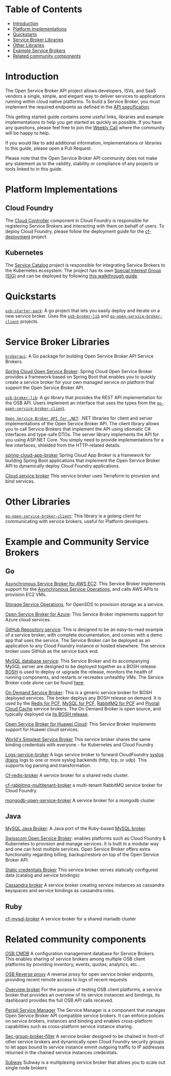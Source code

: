 # Table of Contents

- [Introduction](#introduction)
- [Platform Implementations](#platform-implementations)
- [Quickstarts](#quickstarts)
- [Service Broker Libraries](#service-broker-libraries)
- [Other Libraries](#other-libraries)
- [Example Service Brokers](#example-and-community-service-brokers)
- [Related community components](#related-community-components)

# Introduction

The Open Service Broker API project allows developers, ISVs, and SaaS vendors a
single, simple, and elegant way to deliver services to applications running
within cloud native platforms. To build a Service Broker, you must implement the
required endpoints as defined in the [API specification](spec.md).

This getting started guide contains some useful links, libraries and example
implementations to help you get started as quickly as possible. If you have
any questions, please feel free to join the
[Weekly Call](https://github.com/openservicebrokerapi/servicebroker/wiki/Weekly-Call)
where the community will be happy to help.

If you would like to add additional information, implementations or libraries to
this guide, please open a Pull Request.

Please note that the Open Service Broker API community does not make any
statement as to the validity, stability or compliance of any projects or tools
linked to in this guide.

# Platform Implementations

## Cloud Foundry

The [Cloud Controller](https://github.com/cloudfoundry/cloud_controller_ng)
component in Cloud Foundry is responsible for registering Service Brokers and
interacting with them on behalf of users. To deploy Cloud Foundry, please follow
the deployment guide for the
[cf-deployment](https://github.com/cloudfoundry/cf-deployment) project.

## Kubernetes

The [Service Catalog](https://github.com/kubernetes-incubator/service-catalog)
project is responsible for integrating Service Brokers to the Kubernetes
ecosystem. The project has its own
[Special Interest Group (SIG)](https://github.com/kubernetes/community/tree/master/sig-service-catalog)
and can be deployed by following
[this walkthrough guide](https://github.com/kubernetes-incubator/service-catalog/blob/master/docs/walkthrough.md).

# Quickstarts

[`osb-starter-pack`](https://github.com/pmorie/osb-starter-pack):
A go project that lets you easily deploy and iterate on a new service broker.
Uses the [`osb-broker-lib`](https://github.com/pmorie/osb-broker-lib) and
[`go-open-service-broker-client`](https://github.com/pmorie/go-open-service-broker-client)
projects.

# Service Broker Libraries

[`brokerapi`](https://github.com/pivotal-cf/brokerapi):
A Go package for building Open Service Broker API Service Brokers.

[Spring Cloud Open Service Broker](https://spring.io/projects/spring-cloud-open-service-broker):
Spring Cloud Open Service Broker provides a framework based on Spring Boot that
enables you to quickly create a service broker for your own managed service on
platform that support the Open Service Broker API.

[`osb-broker-lib`](https://github.com/pmorie/osb-broker-lib):
A go library that provides the REST API implementation for the OSB API. Users
implement an interface that uses the types from the
[`go-open-service-broker-client`](https://github.com/pmorie/go-open-service-broker-client).

[`Open Service Broker API for .NET`](https://github.com/AXOOM/OpenServiceBroker):
.NET libraries for client and server implementations of the Open Service Broker API. The client library allows you to call Service Brokers that implement the API using idiomatic C# interfaces and type-safe DTOs. The server library implements the API for you using ASP.NET Core. You simply need to provide implementations for a few interfaces, shielded from the HTTP-related details.

[spring-cloud-app-broker](https://github.com/spring-cloud/spring-cloud-app-broker)
Spring Cloud App Broker is a framework for building Spring Boot applications that implement the Open Service Broker API to dynamically deploy Cloud Foundry applications.

[Cloud service broker](https://github.com/pivotal/cloud-service-broker/)
This service broker uses Terraform to provision and bind services.

# Other Libraries

[`go-open-service-broker-client`](https://github.com/pmorie/go-open-service-broker-client):
This library is a golang client for communicating with service brokers,
useful for Platform developers.

# Example and Community Service Brokers

## Go

[Asynchronous Service Broker for AWS EC2](https://github.com/cloudfoundry-samples/go_service_broker):
This Service Broker implements support for the
[Asynchronous Service Operations](https://docs.cloudfoundry.org/services/api.html#asynchronous-operations),
and calls AWS APIs to provision EC2 VMs.

[Storage Service Operations](https://github.com/opensds/nbp/tree/master/service-broker),
for OpenSDS to provision storage as a service.

[Open Service Broker for Azure](https://github.com/Azure/open-service-broker-azure):
This Service Broker implements support for Azure cloud services.

[GitHub Repository service](https://github.com/cloudfoundry-samples/github-service-broker-ruby):
This is designed to be an easy-to-read example of a service broker, with
complete documentation, and comes with a demo app that uses the service.
The Service Broker can be deployed as an application to any Cloud Foundry instance
or hosted elsewhere. The service broker uses GitHub as the service back end.

[MySQL database service](https://github.com/cloudfoundry/cf-mysql-release):
This Service Broker and its accompanying MySQL server are designed to be deployed
together as a BOSH release. [BOSH](https://github.com/cloudfoundry/bosh) is
used to deploy or upgrade the release, monitors the health of running
components, and restarts or recreates unhealthy VMs. The Service Broker code alone
can be found [here](https://github.com/cloudfoundry/cf-mysql-broker).

[On Demand Service Broker](https://github.com/pivotal-cf/on-demand-service-broker):
This is a generic service broker for BOSH deployed services. The broker
deploys any BOSH release on demand. It is used by the
[Redis for PCF](https://www.cloudfoundry.org/the-foundry/redis-for-pcf/), 
[MySQL for PCF](https://pivotal.io/platform/services-marketplace/data-management/mysql), 
[RabbitMQ for PCF](https://www.cloudfoundry.org/the-foundry/rabbitmq-for-pcf/)
and 
[Pivotal Cloud Cache](https://pivotal.io/platform/services-marketplace/data-management/pivotal-cloud-cache) 
service brokers. The On Demand Broker is open source, and typically deployed via
[its BOSH release](https://github.com/pivotal-cf/on-demand-service-broker-release).

[Open Service Broker for Huawei Cloud](https://github.com/huaweicloud/huaweicloud-service-broker):
This Service Broker implements support for Huawei cloud services.

[World's Simplest Service Broker](https://github.com/cloudfoundry-community/worlds-simplest-service-broker) 
This service broker shares the same binding credentials with everyone - for Kubernetes and Cloud Foundry 

[Logs-service-broker](https://github.com/orange-cloudfoundry/logs-service-broker)
A logs service broker to forward CloudFoundry [syslog drains](https://github.com/openservicebrokerapi/servicebroker/blob/master/spec.md#log-drain) logs 
to one or more syslog backends (http, tcp, or udp). This supports log parsing and transformation. 

[Cf-redis-broker](https://github.com/pivotal-cf/cf-redis-broker/)
A service broker for a shared redis cluster.

[cf-rabbitmq-multitenant-broker](https://github.com/pivotal-cf/cf-rabbitmq-multitenant-broker-release/)
a multi-tenant RabbitMQ service broker for Cloud Foundry.

[mongodb-open-service-broker](https://github.com/orange-cloudfoundry/mongodb-boshrelease/tree/master/src/mongodb-open-service-broker)
A service broker for a mongodb cluster

## Java

[MySQL Java Broker](https://github.com/cloudfoundry-community/cf-mysql-java-broker):
A Java port of the Ruby-based
[MySQL broker](https://github.com/cloudfoundry/cf-mysql-broker).

[Swisscom Open Service Broker](https://github.com/swisscom/open-service-broker):
enables platforms such as Cloud Foundry & Kubernetes to provision and manage
services. It is built in a modular way and one can host multiple services.
Open Service Broker offers extra functionality regarding billing,
backup/restore on top of the Open Service Broker API.

[Static credentials Broker](https://github.com/orange-cloudfoundry/static-creds-broker/) 
This service broker serves statically configured data (catalog and service bindings)

[Cassandra broker](https://github.com/orange-cloudfoundry/cassandra-boshrelease/tree/master/src/cassandra-open-service-broker)
A service broker creating service instances as cassandra keyspaces and service bindings as cassandra roles.

## Ruby

[cf-mysql-broker](https://github.com/cloudfoundry-attic/cf-mysql-broker)
A service broker for a shared mariadb cluster

# Related community components

[OSB CMDB](https://github.com/orange-cloudfoundry/osb-cmdb)
A configuration management database for Service Brokers.  
This enables sharing of service brokers among multiple OSB client platforms by providing inventory, events, quotas, analytics, etc...

[OSB Reverse proxy](https://github.com/orange-cloudfoundry/osb-reverse-proxy)
A reverse proxy for open service broker endpoints, providing recent remote access to logs of recent requests 

[Overview broker](https://github.com/cloudfoundry/overview-broker)
For the purpose of testing OSB client platforms, a service broker that provides an overview of its 
service instances and bindings, its dashboard provides the full OSB API calls received.  

[Peripli Service Manager](https://peripli.github.io/)
The Service Manager is a component that manages Open Service Broker API compatible service brokers. 
It can enforce polices on service brokers, instances and binding and enables cross-platform capabilities such as cross-platform service instance sharing.

[Sec-group-broker-filter](https://github.com/orange-cloudfoundry/sec-group-broker-filter)
A service broker designed to be chained in front-of other service brokers and dynamically open Cloud Foundry security groups 
to let apps bound to service instance emmit outgoing traffic to IP addresses returned in the chained service instances credentials.

[Subway](https://github.com/cloudfoundry-community/cf-subway)
Subway is a multiplexing service broker that allows you to scale out single node brokers 